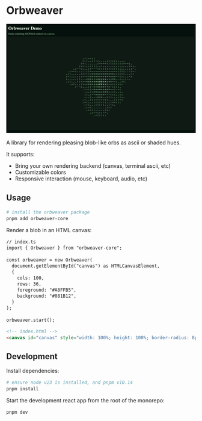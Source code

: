 # Orbweaver

![orbweaver-demo](./assets/demo.gif)

A library for rendering pleasing blob-like orbs as ascii or shaded hues.

It supports:

- Bring your own rendering backend (canvas, terminal ascii, etc)
- Customizable colors
- Responsive interaction (mouse, keyboard, audio, etc)

## Usage

```bash
# install the orbweaver package
pnpm add orbweaver-core
```

Render a blob in an HTML canvas:

```tsx
// index.ts
import { Orbweaver } from "orbweaver-core";

const orbweaver = new Orbweaver(
  document.getElementById("canvas") as HTMLCanvasElement,
  {
    cols: 100,
    rows: 36,
    foreground: "#A8FFB5",
    background: "#081B12",
  }
);

orbweaver.start();
```

```html
<!-- index.html -->
<canvas id="canvas" style="width: 100%; height: 100%; border-radius: 8px; border: 1px solid #1E3A2F; background: #081B12;"></canvas>
```

## Development

Install dependencies:

```bash
# ensure node v23 is installed, and pnpm v10.14
pnpm install
```

Start the development react app from the root of the monorepo:

```bash
pnpm dev
```

